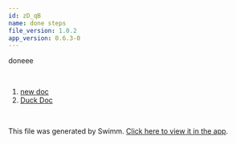 ```yaml
---
id: zD_qB
name: done steps
file_version: 1.0.2
app_version: 0.6.3-0
---
```


<!-- Intro - Do not remove this comment -->
doneee

<br/>

<!-- Steps - Do not remove this comment -->
1. [new doc](new-doc.2lJHr.sw.md)
2. [Duck Doc](https://swimm-web-app.web.app/#/repos/Z2l0aHViJTNBJTNBYWRkaWUtdGVzdGluZyUzQSUzQUFkZGllQ29oZW4=/docs/mV6LX)


<br/>

This file was generated by Swimm. [Click here to view it in the app](https://swimm-web-app.web.app/#/repos/Z2l0aHViJTNBJTNBc3Rva2Utd2VhdGhlciUzQSUzQUFkZGllQ29oZW4=/docs/zD_qB).